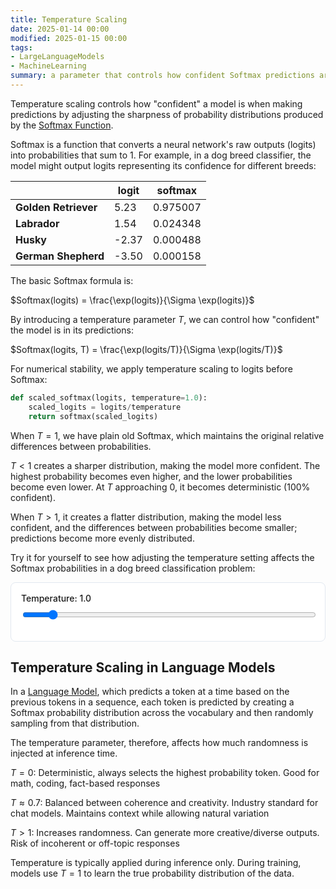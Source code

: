 ```yaml
---
title: Temperature Scaling
date: 2025-01-14 00:00
modified: 2025-01-15 00:00
tags:
- LargeLanguageModels
- MachineLearning
summary: a parameter that controls how confident Softmax predictions are
---
```


Temperature scaling controls how "confident" a model is when making predictions by adjusting the sharpness of probability distributions produced by the [Softmax Function](softmax-activation-function.md).

Softmax is a function that converts a neural network's raw outputs (logits) into probabilities that sum to 1. For example, in a dog breed classifier, the model might output logits representing its confidence for different breeds:

|                  | logit | softmax  |
| ---------------- | ----- | -------- |
| **Golden Retriever** | 5.23  | 0.975007 |
| **Labrador**    | 1.54  | 0.024348 |
| **Husky**       | -2.37 | 0.000488 |
| **German Shepherd** | -3.50 | 0.000158 |

The basic Softmax formula is:

$Softmax(logits) = \frac{\exp(logits)}{\Sigma \exp(logits)}$

By introducing a temperature parameter $T$, we can control how "confident" the model is in its predictions:

$Softmax(logits, T) = \frac{\exp(logits/T)}{\Sigma \exp(logits/T)}$

For numerical stability, we apply temperature scaling to logits before Softmax:

```python
def scaled_softmax(logits, temperature=1.0):
    scaled_logits = logits/temperature
    return softmax(scaled_logits)
```

When $T = 1$, we have plain old Softmax, which maintains the original relative differences between probabilities.

$T < 1$ creates a sharper distribution, making the model more confident. The highest probability becomes even higher, and the lower probabilities become even lower. At $T$ approaching 0, it becomes deterministic (100% confident).

When $T > 1$, it creates a flatter distribution, making the model less confident, and the differences between probabilities become smaller; predictions become more evenly distributed.

Try it for yourself to see how adjusting the temperature setting affects the Softmax probabilities in a dog breed classification problem:

<html>
<div style="padding: 1rem; border: 1px solid #e2e8f0; border-radius: 0.5rem; background: white; max-width: 800px">
  <div style="margin-bottom: 1rem;">
    <label style="display: block; font-size: 0.875rem; font-weight: 500; margin-bottom: 0.5rem;">
      Temperature: <span id="tempValue">1.0</span>
    </label>
    <input 
      type="range" 
      id="tempSlider"
      min="0.1" 
      max="10" 
      step="0.1" 
      value="1"
      style="width: 100%;"
    />
  </div>
  <canvas id="probabilityChart" width="600" height="300"></canvas>
</div>

<script src="https://cdnjs.cloudflare.com/ajax/libs/Chart.js/3.9.1/chart.min.js"></script>
<script>
const logits = [5.23, 1.54, -2.37, -3.50];

function softmax(logits, temperature) {
  const scaled = logits.map(l => l/temperature);
  const expScaled = scaled.map(Math.exp);
  const sum = expScaled.reduce((a, b) => a + b, 0);
  return expScaled.map(exp => exp/sum);
}

function updateChart(temperature) {
  const probs = softmax(logits, temperature);
  const probabilities = probs.map(p => p * 100);
  
  if (window.myChart) {
    window.myChart.destroy();
  }
  
  const ctx = document.getElementById('probabilityChart').getContext('2d');
  window.myChart = new Chart(ctx, {
    type: 'bar',
    data: {
      labels: ['Golden Retriever', 'Labrador', 'Husky', 'German Shepherd'],
      datasets: [{
        label: 'Probability (%)',
        data: probabilities,
        backgroundColor: '#4299e1',
      }]
    },
    options: {
      responsive: true,
      plugins: {
        tooltip: {
          callbacks: {
            label: function(context) {
              const value = context.raw.toFixed(2);
              const logit = logits[context.dataIndex];
              return [`Probability: ${value}%`, `Logit: ${logit}`];
            }
          }
        }
      },
      scales: {
        y: {
          beginAtZero: true,
          title: {
            display: true,
            text: 'Probability (%)'
          }
        }
      }
    }
  });
}

document.addEventListener('DOMContentLoaded', function() {
  const tempSlider = document.getElementById('tempSlider');
  const tempValue = document.getElementById('tempValue');
  
  updateChart(1.0);
  
  tempSlider.addEventListener('input', function(e) {
    const temperature = parseFloat(e.target.value);
    tempValue.textContent = temperature.toFixed(1);
    updateChart(temperature);
  });
});
</script>
</html>

## Temperature Scaling in Language Models

In a [Language Model](language-model.md), which predicts a token at a time based on the previous tokens in a sequence, each token is predicted by creating a Softmax probability distribution across the vocabulary and then randomly sampling from that distribution.

The temperature parameter, therefore, affects how much randomness is injected at inference time.

$T = 0$: Deterministic, always selects the highest probability token. Good for math, coding, fact-based responses

$T \approx 0.7$: Balanced between coherence and creativity. Industry standard for chat models. Maintains context while allowing natural variation

$T > 1$: Increases randomness. Can generate more creative/diverse outputs. Risk of incoherent or off-topic responses

Temperature is typically applied during inference only. During training, models use $T = 1$ to learn the true probability distribution of the data.